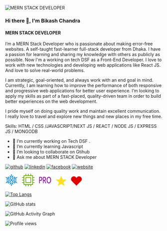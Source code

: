 ![MERN STACK DEVELOPER](https://media.licdn.com/dms/image/D5616AQFKQYioq1CYPA/profile-displaybackgroundimage-shrink_350_1400/0/1686496455062?e=1692230400&v=beta&t=L0kG_Tv01lfkI8-WD5R_zg2UOycAOOK5o18BVmGu9R4)

### Hi there 👋, I'm Bikash Chandra
#### MERN STACK DEVELOPER

I’m a MERN Stack Developer who is passionate about making error-free websites. A self-taught fast-learner full-stack developer from Dhaka. I have a passion for learning and sharing my knowledge with others as publicly as possible. Now I'm a working on tech DSF as a Front-End Developer. I love to work with new technologies and developing web applications like React JS. And love to solve real-world problems.

I am strategic, goal-oriented, and always work with an end goal in mind. Currently, I am learning how to improve the performance of both responsive and progressive web applications for better user experience. I’m looking to apply my skills as part of a fast-placed, quality-driven team in order to build better experiences on the web development.

I pride myself on doing quality work and maintain excellent communication. I really love to travel and explore new things and new places in my free time.

Skills:  HTML / CSS /JAVASCRIPT/NEXT JS / REACT / NODE JS / EXPRESS JS / MONGODB

- 🔭 I’m currently working on Tech DSF . 
- 🌱 I’m currently learning Javascript 
- 👯 I’m looking to collaborate on Gtihub 
- 💬 Ask me about MERN STACK Developer 


[<img src='https://cdn.jsdelivr.net/npm/simple-icons@3.0.1/icons/github.svg' alt='github' height='40'>](https://github.com/https://github.com/bikashroy120)  [<img src='https://cdn.jsdelivr.net/npm/simple-icons@3.0.1/icons/linkedin.svg' alt='linkedin' height='40'>](https://www.linkedin.com/in/https://www.linkedin.com/in/bikash120/)  [<img src='https://cdn.jsdelivr.net/npm/simple-icons@3.0.1/icons/facebook.svg' alt='facebook' height='40'>](https://www.facebook.com/https://www.facebook.com/bikashroy00)  [<img src='https://cdn.jsdelivr.net/npm/simple-icons@3.0.1/icons/icloud.svg' alt='website' height='40'>](https://bikash-portfolio.vercel.app)  

<a href='https://archiveprogram.github.com/'><img src='https://raw.githubusercontent.com/acervenky/animated-github-badges/master/assets/acbadge.gif' width='40' height='40'></a> <a href='https://docs.github.com/en/developers'><img src='https://raw.githubusercontent.com/acervenky/animated-github-badges/master/assets/devbadge.gif' width='40' height='40'></a> <a href='https://github.com/pricing'><img src='https://raw.githubusercontent.com/acervenky/animated-github-badges/master/assets/pro.gif' width='40' height='40'></a> <a href='https://stars.github.com/'><img src='https://raw.githubusercontent.com/acervenky/animated-github-badges/master/assets/starbadge.gif' width='35' height='35'></a> <a href='https://docs.github.com/en/github/supporting-the-open-source-community-with-github-sponsors'><img src='https://raw.githubusercontent.com/acervenky/animated-github-badges/master/assets/sponsorbadge.gif' width='35' height='35'></a> 

[![Top Langs](https://github-readme-stats.vercel.app/api/top-langs/?username=https://github.com/bikashroy120)](https://github.com/anuraghazra/github-readme-stats)

![GitHub stats](https://github-readme-stats.vercel.app/api?username=https://github.com/bikashroy120&show_icons=true&count_private=true)  

![GitHub Activity Graph](https://activity-graph.herokuapp.com/graph?username=https://github.com/bikashroy120)  

![Profile views](https://gpvc.arturio.dev/https://github.com/bikashroy120)  
